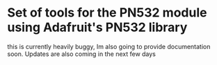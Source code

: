 # Set of tools for the PN532 module using Adafruit's PN532 library

this is currently heavily buggy, Im also going to provide documentation soon.
Updates are also coming in the next few days
